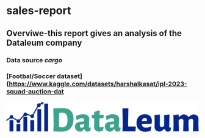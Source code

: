 # sales-report
## Overviwe-this report gives an analysis of the Dataleum company
### Data source _cargo_
### [Footbal/Soccer dataset](https://www.kaggle.com/datasets/harshalkasat/ipl-2023-squad-auction-dat
![](https://github.com/kizitoenwerem/sales-report/blob/main/DATALEUM%20LOGO.png)
